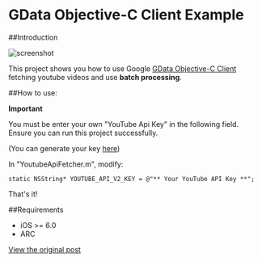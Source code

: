 GData Objective-C Client Example
=========
##Introduction

![screenshot](https://raw.github.com/ch8908/Thousnad2/master/GHUnitExample/screenshot.png)

This project shows you how to use Google [GData Objective-C Client](https://code.google.com/p/gdata-objectivec-client/) fetching youtube videos and use **batch processing**.


##How to use:

**Important**

You must be enter your own "YouTube Api Key" in the following field. Ensure you can run this project successfully.

(You can generate your key [here](https://developers.google.com/youtube/registering_an_application))

In "YoutubeApiFetcher.m", modify:
```objc
static NSString* YOUTUBE_API_V2_KEY = @"** Your YouTube API Key **";
```

That's it!

##Requirements
* iOS >= 6.0
* ARC

[View the original post](http://ch89-8-blog.logdown.com/blog/2014/02/04/gdata-objective-c-client-introduction)